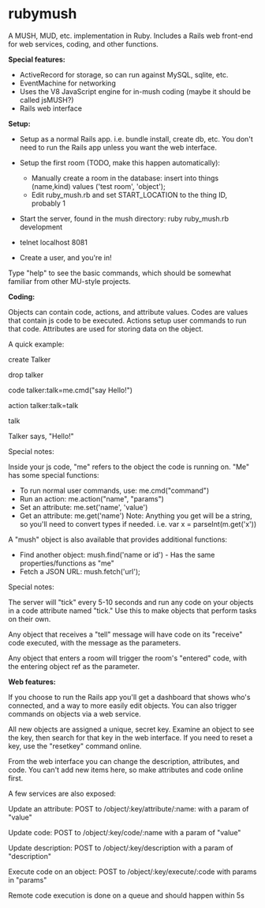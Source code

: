 # rubymush

A MUSH, MUD, etc. implementation in Ruby. Includes a Rails web front-end for web services, coding, and other functions.

**Special features:**

* ActiveRecord for storage, so can run against MySQL, sqlite, etc.
* EventMachine for networking
* Uses the V8 JavaScript engine for in-mush coding (maybe it should be called jsMUSH?)
* Rails web interface

**Setup:**

* Setup as a normal Rails app. i.e. bundle install, create db, etc. You don't need to run the Rails app unless you want the web interface.
* Setup the first room (TODO, make this happen automatically):
  * Manually create a room in the database: insert into things (name,kind) values ('test room', 'object');
  * Edit ruby_mush.rb and set START_LOCATION to the thing ID, probably 1

* Start the server, found in the mush directory: ruby ruby_mush.rb development
* telnet localhost 8081
* Create a user, and you're in!


Type "help" to see the basic commands, which should be somewhat familiar from other MU-style projects.

**Coding:**

Objects can contain code, actions, and attribute values. Codes are values that contain js code to be executed. Actions setup user commands to run that code. Attributes are used for storing data on the object.

A quick example:

create Talker

drop talker

code talker:talk=me.cmd("say Hello!")

action talker:talk=talk

talk

Talker says, "Hello!"


Special notes:

Inside your js code, "me" refers to the object the code is running on. "Me" has some special functions:

* To run normal user commands, use: me.cmd("command")
* Run an action: me.action("name", "params")
* Set an attribute: me.set('name', 'value')
* Get an attribute: me.get('name')
   Note: Anything you get will be a string, so you'll need to convert types if needed. i.e. var x = parseInt(m.get('x'))

A "mush" object is also available that provides additional functions:

* Find another object: mush.find('name or id') - Has the same properties/functions as "me"
* Fetch a JSON URL: mush.fetch('url');

Special notes:

The server will "tick" every 5-10 seconds and run any code on your objects in a code attribute named "tick." Use this to make objects that perform tasks on their own.

Any object that receives a "tell" message will have code on its "receive" code executed, with the message as the parameters.

Any object that enters a room will trigger the room's "entered" code, with the entering object ref as the parameter.

**Web features:**

If you choose to run the Rails app you'll get a dashboard that shows who's connected, and a way to more easily edit objects. You can also trigger commands on objects via a web service.

All new objects are assigned a unique, secret key. Examine an object to see the key, then search for that key in the web interface. If you need to reset a key, use the "resetkey" command online.

From the web interface you can change the description, attributes, and code. You can't add new items here, so make attributes and code online first.

A few services are also exposed:

Update an attribute:
POST to /object/:key/attribute/:name: with a param of "value"

Update code:
POST to /object/:key/code/:name with a param of "value"

Update description:
POST to /object/:key/description with a param of "description"

Execute code on an object:
POST to /object/:key/execute/:code with params in "params"

Remote code execution is done on a queue and should happen within 5s
